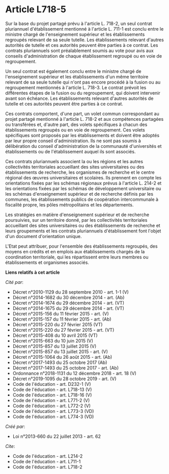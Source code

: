 # Article L718-5

Sur la base du projet partagé prévu à l'article L. 718-2, un seul contrat pluriannuel d'établissement mentionné à l'article
L. 711-1 est conclu entre le ministre chargé de l'enseignement supérieur et les établissements regroupés relevant de sa seule
tutelle. Les établissements relevant d'autres autorités de tutelle et ces autorités peuvent être parties à ce contrat. Les
contrats pluriannuels sont préalablement soumis au vote pour avis aux conseils d'administration de chaque établissement
regroupé ou en voie de regroupement. 

Un seul contrat est également conclu entre le ministre chargé de l'enseignement supérieur et les établissements d'un même
territoire relevant de sa seule tutelle qui n'ont pas encore procédé à la fusion ou au regroupement mentionnés à l'article L.
718-3. Le contrat prévoit les différentes étapes de la fusion ou du regroupement, qui doivent intervenir avant son échéance.
Les établissements relevant d'autres autorités de tutelle et ces autorités peuvent être parties à ce contrat. 

Ces contrats comportent, d'une part, un volet commun correspondant au projet partagé mentionné à l'article L. 718-2 et aux
compétences partagées ou transférées et, d'autre part, des volets spécifiques à chacun des établissements regroupés ou en
voie de regroupement. Ces volets spécifiques sont proposés par les établissements et doivent être adoptés par leur propre
conseil d'administration. Ils ne sont pas soumis à délibération du conseil d'administration de la communauté d'universités et
établissements ou de l'établissement auquel ils sont associés. 

Ces contrats pluriannuels associent la ou les régions et les autres collectivités territoriales accueillant des sites
universitaires ou des établissements de recherche, les organismes de recherche et le centre régional des œuvres
universitaires et scolaires. Ils prennent en compte les orientations fixées par les schémas régionaux prévus à l'article L.
214-2 et les orientations fixées par les schémas de développement universitaire ou les schémas d'enseignement supérieur et de
recherche définis par les communes, les établissements publics de coopération intercommunale à fiscalité propre, les pôles
métropolitains et les départements. 

Les stratégies en matière d'enseignement supérieur et de recherche poursuivies, sur un territoire donné, par les
collectivités territoriales accueillant des sites universitaires ou des établissements de recherche et leurs groupements et
les contrats pluriannuels d'établissement font l'objet d'un document d'orientation unique. 

L'Etat peut attribuer, pour l'ensemble des établissements regroupés, des moyens en crédits et en emplois aux établissements
chargés de la coordination territoriale, qui les répartissent entre leurs membres ou établissements et organismes associés.

**Liens relatifs à cet article**

_Cité par_:

  - Décret n°2010-1129 du 28 septembre 2010 - art. 1-1 (V)
  - Décret n°2014-1682 du 30 décembre 2014 - art. (Ab)
  - Décret n°2014-1674 du 29 décembre 2014 - art. (VT)
  - Décret n°2014-1675 du 29 décembre 2014 - art. (VT)
  - Décret n°2015-156 du 11 février 2015 - art. (V)
  - Décret n°2015-157 du 11 février 2015 - art. (Ab)
  - Décret n°2015-220 du 27 février 2015 (VT)
  - Décret n°2015-220 du 27 février 2015 - art. (VT)
  - Décret n°2015-408 du 10 avril 2015 (VT)
  - Décret n°2015-663 du 10 juin 2015 (V)
  - Décret n°2015-857 du 13 juillet 2015 (V)
  - Décret n°2015-857 du 13 juillet 2015 - art. (V)
  - Décret n°2015-1064 du 26 août 2015 - art. (Ab)
  - Décret n°2017-1493 du 25 octobre 2017 (Ab)
  - Décret n°2017-1493 du 25 octobre 2017 - art. (Ab)
  - Ordonnance n°2018-1131 du 12 décembre 2018 - art. 18 (V)
  - Décret n°2019-1095 du 28 octobre 2019 - art. (V)
  - Code de l'éducation - art. D232-1 (V)
  - Code de l'éducation - art. L718-13 (V)
  - Code de l'éducation - art. L718-16 (V)
  - Code de l'éducation - art. L771-2 (V)
  - Code de l'éducation - art. L772-2 (V)
  - Code de l'éducation - art. L773-3 (VD)
  - Code de l'éducation - art. L774-3 (VD)

_Créé par_:

  - Loi n°2013-660 du 22 juillet 2013 - art. 62

_Cite_:

  - Code de l'éducation - art. L214-2
  - Code de l'éducation - art. L711-1
  - Code de l'éducation - art. L718-2
